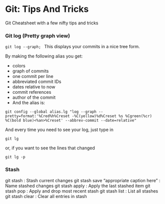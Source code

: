 # Git: Tips And Tricks
Git Cheatsheet with a few nifty tips and tricks

### Git log (Pretty graph view)
```git log --graph; ``` 
This displays your commits in a nice tree form.

By making the following alias you get:
* colors
* graph of commits
* one commit per line
* abbreviated commit IDs
* dates relative to now
* commit references
* author of the commit
* And the alias is:

```git config --global alias.lg "log --graph --pretty=format:'%Cred%h%Creset -%C(yellow)%d%Creset %s %Cgreen(%cr) %C(bold blue)<%an>%Creset' --abbrev-commit --date=relative"```

And every time you need to see your log, just type in

```git lg```

or, if you want to see the lines that changed

```git lg -p```

### Stash
git stash								                  : Stash current changes
git stash save “appropriate caption here”	: Name stashed changes
git stash apply							              : Apply the last stashed item
git stash pop							                : Apply and drop most recent stash
git stash list							              : List all stashes
git stash clear							              : Clear all entries in stash